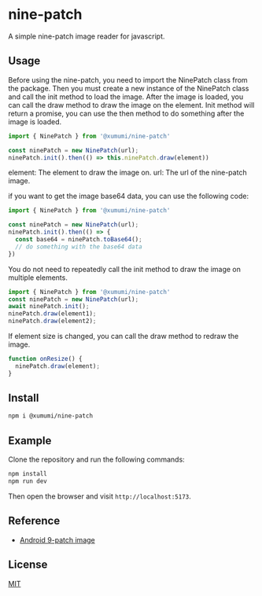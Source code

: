 # nine-patch
A simple nine-patch image reader for javascript.

## Usage
Before using the nine-patch, you need to import the NinePatch class from the package. 
Then you must create a new instance of the NinePatch class and call the init method to load the image. 
After the image is loaded, you can call the draw method to draw the image on the element.
Init method will return a promise, you can use the then method to do something after the image is loaded.
```javascript
import { NinePatch } from '@xumumi/nine-patch'

const ninePatch = new NinePatch(url);
ninePatch.init().then(() => this.ninePatch.draw(element))
```
element: The element to draw the image on.
url: The url of the nine-patch image.

if you want to get the image base64 data, you can use the following code:
```javascript
import { NinePatch } from '@xumumi/nine-patch'

const ninePatch = new NinePatch(url);
ninePatch.init().then(() => {
  const base64 = ninePatch.toBase64();
  // do something with the base64 data
})
```

You do not need to repeatedly call the init method to draw the image on multiple elements.
```javascript
import { NinePatch } from '@xumumi/nine-patch'
const ninePatch = new NinePatch(url);
await ninePatch.init();
ninePatch.draw(element1);
ninePatch.draw(element2);
```

If element size is changed, you can call the draw method to redraw the image.
```javascript
function onResize() {
  ninePatch.draw(element);
}
```

## Install
```bash
npm i @xumumi/nine-patch
```

## Example
Clone the repository and run the following commands:
```bash
npm install
npm run dev
```
Then open the browser and visit `http://localhost:5173`.

## Reference
- [Android 9-patch image](https://developer.android.com/guide/topics/graphics/drawables#nine-patch)

## License
[MIT](https://opensource.org/licenses/MIT)

